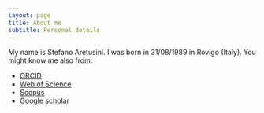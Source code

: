 ```yaml
---
layout: page
title: About me
subtitle: Personal details
---
```


My name is Stefano Aretusini. I was born in 31/08/1989 in Rovigo (Italy). 
You might know me also from:

- [ORCID](https://orcid.org/0000-0001-7211-3838)
- [Web of Science](https://www.webofscience.com/wos/author/record/39322138)
- [Scopus](https://www.scopus.com/authid/detail.uri?authorId=56646472200)
- [Google scholar](https://scholar.google.com/citations?user=mj1kN3QAAAAJ&hl=en&oi=ao)
